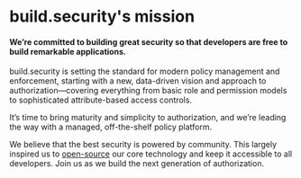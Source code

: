 # build.security's mission

#### **We’re committed to building great security so that developers are free to build remarkable applications.**

build.security is setting the standard for modern policy management and enforcement, starting with a new, data-driven vision and approach to authorization—covering everything from basic role and permission models to sophisticated attribute-based access controls.

It’s time to bring maturity and simplicity to authorization, and we’re leading the way with a managed, off-the-shelf policy platform.

We believe that the best security is powered by community. This largely inspired us to [open-source](https://github.com/build-security) our core technology and keep it accessible to all developers. Join us as we build the next generation of authorization.


